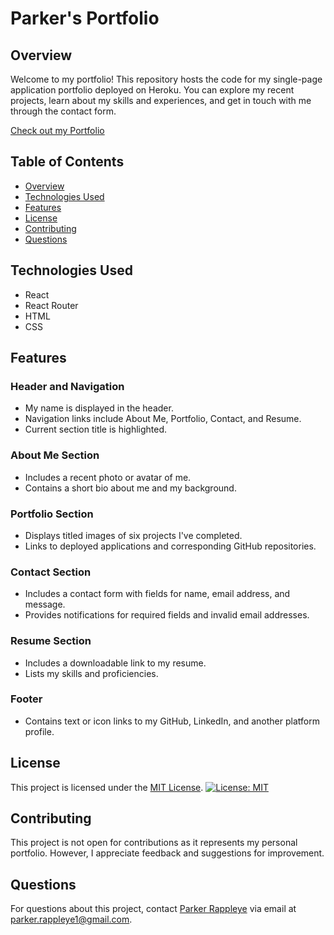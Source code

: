 # Parker's Portfolio

## Overview
Welcome to my portfolio! This repository hosts the code for my single-page application portfolio deployed on Heroku. You can explore my recent projects, learn about my skills and experiences, and get in touch with me through the contact form.

[Check out my Portfolio](https://parker-rappleye-portfolio-3e446a2b2490.herokuapp.com)

## Table of Contents
- [Overview](#overview)
- [Technologies Used](#technologies-used)
- [Features](#features)
- [License](#license)
- [Contributing](#contributing)
- [Questions](#questions)

## Technologies Used

- React
- React Router
- HTML
- CSS

## Features

### Header and Navigation
- My name is displayed in the header.
- Navigation links include About Me, Portfolio, Contact, and Resume.
- Current section title is highlighted.

### About Me Section
- Includes a recent photo or avatar of me.
- Contains a short bio about me and my background.

### Portfolio Section
- Displays titled images of six projects I've completed.
- Links to deployed applications and corresponding GitHub repositories.

### Contact Section
- Includes a contact form with fields for name, email address, and message.
- Provides notifications for required fields and invalid email addresses.

### Resume Section
- Includes a downloadable link to my resume.
- Lists my skills and proficiencies.

### Footer
- Contains text or icon links to my GitHub, LinkedIn, and another platform profile.

## License

This project is licensed under the [MIT License](./LICENSE).
[![License: MIT](https://img.shields.io/badge/License-MIT-yellow.svg)](./LICENSE)

## Contributing

This project is not open for contributions as it represents my personal portfolio. However, I appreciate feedback and suggestions for improvement.

## Questions
For questions about this project, contact [Parker Rappleye](https://github.com/prappleman) via email at parker.rappleye1@gmail.com.
